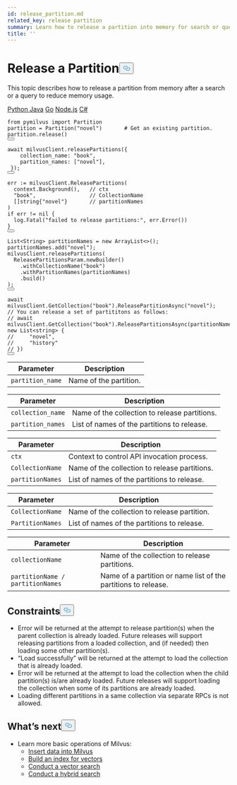 ```yaml
---
id: release_partition.md
related_key: release partition
summary: Learn how to release a partition into memory for search or query in Milvus.
title: ''
---
```

<h1 id="Release-a-Partition" class="common-anchor-header">Release a Partition<button data-href="#Release-a-Partition" class="anchor-icon" translate="no">
      <svg translate="no"
        aria-hidden="true"
        focusable="false"
        height="20"
        version="1.1"
        viewBox="0 0 16 16"
        width="16"
      >
        <path
          fill="#0092E4"
          fill-rule="evenodd"
          d="M4 9h1v1H4c-1.5 0-3-1.69-3-3.5S2.55 3 4 3h4c1.45 0 3 1.69 3 3.5 0 1.41-.91 2.72-2 3.25V8.59c.58-.45 1-1.27 1-2.09C10 5.22 8.98 4 8 4H4c-.98 0-2 1.22-2 2.5S3 9 4 9zm9-3h-1v1h1c1 0 2 1.22 2 2.5S13.98 12 13 12H9c-.98 0-2-1.22-2-2.5 0-.83.42-1.64 1-2.09V6.25c-1.09.53-2 1.84-2 3.25C6 11.31 7.55 13 9 13h4c1.45 0 3-1.69 3-3.5S14.5 6 13 6z"
        ></path>
      </svg>
    </button></h1><p>This topic describes how to release a partition from memory after a search or a query to reduce memory usage.</p>
<div class="multipleCode">
  <a href="#python">Python </a>
  <a href="#java">Java</a>
  <a href="#go">Go</a>
  <a href="#javascript">Node.js</a>
  <a href="#csharp">C#</a>
</div>
<pre><code translate="no" class="language-python"><span class="hljs-keyword">from</span> pymilvus <span class="hljs-keyword">import</span> Partition
partition = Partition(<span class="hljs-string">&quot;novel&quot;</span>)       <span class="hljs-comment"># Get an existing partition.</span>
partition.release()
<button class="copy-code-btn"></button></code></pre>
<pre><code translate="no" class="language-javascript"><span class="hljs-keyword">await</span> milvusClient.<span class="hljs-title function_">releasePartitions</span>({
    <span class="hljs-attr">collection_name</span>: <span class="hljs-string">&quot;book&quot;</span>,
    <span class="hljs-attr">partition_names</span>: [<span class="hljs-string">&quot;novel&quot;</span>],
 });
<button class="copy-code-btn"></button></code></pre>
<pre><code translate="no" class="language-go">err := milvusClient.ReleasePartitions(
  context.Background(),   <span class="hljs-comment">// ctx</span>
  <span class="hljs-string">&quot;book&quot;</span>,                 <span class="hljs-comment">// CollectionName</span>
  []<span class="hljs-type">string</span>{<span class="hljs-string">&quot;novel&quot;</span>}       <span class="hljs-comment">// partitionNames</span>
)
<span class="hljs-keyword">if</span> err != <span class="hljs-literal">nil</span> {
  log.Fatal(<span class="hljs-string">&quot;failed to release partitions:&quot;</span>, err.Error())
}
<button class="copy-code-btn"></button></code></pre>
<pre><code translate="no" class="language-java"><span class="hljs-title class_">List</span>&lt;<span class="hljs-title class_">String</span>&gt; partitionNames = <span class="hljs-keyword">new</span> <span class="hljs-title class_">ArrayList</span>&lt;&gt;();
partitionNames.<span class="hljs-title function_">add</span>(<span class="hljs-string">&quot;novel&quot;</span>);
milvusClient.<span class="hljs-title function_">releasePartitions</span>(
  <span class="hljs-title class_">ReleasePartitionsParam</span>.<span class="hljs-title function_">newBuilder</span>()
    .<span class="hljs-title function_">withCollectionName</span>(<span class="hljs-string">&quot;book&quot;</span>)
    .<span class="hljs-title function_">withPartitionNames</span>(partitionNames)
    .<span class="hljs-title function_">build</span>()
);
<button class="copy-code-btn"></button></code></pre>
<pre><code translate="no" class="language-csharp"><span class="hljs-keyword">await</span> milvusClient.<span class="hljs-title class_">GetCollection</span>(<span class="hljs-string">&quot;book&quot;</span>).<span class="hljs-title class_">ReleasePartitionAsync</span>(<span class="hljs-string">&quot;novel&quot;</span>);
<span class="hljs-comment">// You can release a set of partititons as follows:</span>
<span class="hljs-comment">// await milvusClient.GetCollection(&quot;book&quot;).ReleasePartitionsAsync(partitionNames: new List&lt;string&gt; {</span>
<span class="hljs-comment">//     &quot;novel&quot;,</span>
<span class="hljs-comment">//     &quot;history&quot;</span>
<span class="hljs-comment">// })</span>
<button class="copy-code-btn"></button></code></pre>
<table class="language-python">
    <thead>
    <tr>
        <th>Parameter</th>
        <th>Description</th>
    </tr>
    </thead>
    <tbody>
    <tr>
        <td><code translate="no">partition_name</code></td>
        <td>Name of the partition.</td>
    </tr>
    </tbody>
</table>
<table class="language-javascript">
    <thead>
    <tr>
        <th>Parameter</th>
        <th>Description</th>
    </tr>
    </thead>
    <tbody>
    <tr>
        <td><code translate="no">collection_name</code></td>
        <td>Name of the collection to release partitions.</td>
    </tr>
    <tr>
        <td><code translate="no">partition_names</code></td>
        <td>List of names of the partitions to release.</td>
    </tr>
    </tbody>
</table>
<table class="language-go">
    <thead>
        <tr>
            <th>Parameter</th>
            <th>Description</th>
        </tr>
    </thead>
    <tbody>
        <tr>
            <td><code translate="no">ctx</code></td>
            <td>Context to control API invocation process.</td>
        </tr>
        <tr>
            <td><code translate="no">CollectionName</code></td>
            <td>Name of the collection to release partitions.</td>
        </tr>
        <tr>
            <td><code translate="no">partitionNames</code></td>
            <td>List of names of the partitions to release.</td>
        </tr>
    </tbody>
</table>
<table class="language-java">
    <thead>
        <tr>
            <th>Parameter</th>
            <th>Description</th>
        </tr>
    </thead>
    <tbody>
        <tr>
            <td><code translate="no">CollectionName</code></td>
            <td>Name of the collection to release partition.</td>
        </tr>
        <tr>
            <td><code translate="no">PartitionNames</code></td>
            <td>List of names of the partitions to release.</td>
        </tr>
    </tbody>
</table>
<table class="language-csharp">
    <thead>
    <tr>
        <th>Parameter</th>
        <th>Description</th>
    </tr>
    </thead>
    <tbody>
    <tr>
        <td><code translate="no">collectionName</code></td>
        <td>Name of the collection to release partitions.</td>
    </tr>
    <tr>
        <td><code translate="no">partitionName / partitionNames</code></td>
        <td>Name of a partition or name list of the partitions to release.</td>
    </tr>
    </tbody>
</table>
<h2 id="Constraints" class="common-anchor-header">Constraints<button data-href="#Constraints" class="anchor-icon" translate="no">
      <svg translate="no"
        aria-hidden="true"
        focusable="false"
        height="20"
        version="1.1"
        viewBox="0 0 16 16"
        width="16"
      >
        <path
          fill="#0092E4"
          fill-rule="evenodd"
          d="M4 9h1v1H4c-1.5 0-3-1.69-3-3.5S2.55 3 4 3h4c1.45 0 3 1.69 3 3.5 0 1.41-.91 2.72-2 3.25V8.59c.58-.45 1-1.27 1-2.09C10 5.22 8.98 4 8 4H4c-.98 0-2 1.22-2 2.5S3 9 4 9zm9-3h-1v1h1c1 0 2 1.22 2 2.5S13.98 12 13 12H9c-.98 0-2-1.22-2-2.5 0-.83.42-1.64 1-2.09V6.25c-1.09.53-2 1.84-2 3.25C6 11.31 7.55 13 9 13h4c1.45 0 3-1.69 3-3.5S14.5 6 13 6z"
        ></path>
      </svg>
    </button></h2><ul>
<li>Error will be returned at the attempt to release partition(s) when the parent collection is already loaded. Future releases will support releasing partitions from a loaded collection, and (if needed) then loading some other partition(s).</li>
<li>“Load successfully” will be returned at the attempt to load the collection that is already loaded.</li>
<li>Error will be returned at the attempt to load the collection when the child partition(s) is/are already loaded. Future releases will support loading the collection when some of its partitions are already loaded.</li>
<li>Loading different partitions in a same collection via separate RPCs is not allowed.</li>
</ul>
<h2 id="Whats-next" class="common-anchor-header">What’s next<button data-href="#Whats-next" class="anchor-icon" translate="no">
      <svg translate="no"
        aria-hidden="true"
        focusable="false"
        height="20"
        version="1.1"
        viewBox="0 0 16 16"
        width="16"
      >
        <path
          fill="#0092E4"
          fill-rule="evenodd"
          d="M4 9h1v1H4c-1.5 0-3-1.69-3-3.5S2.55 3 4 3h4c1.45 0 3 1.69 3 3.5 0 1.41-.91 2.72-2 3.25V8.59c.58-.45 1-1.27 1-2.09C10 5.22 8.98 4 8 4H4c-.98 0-2 1.22-2 2.5S3 9 4 9zm9-3h-1v1h1c1 0 2 1.22 2 2.5S13.98 12 13 12H9c-.98 0-2-1.22-2-2.5 0-.83.42-1.64 1-2.09V6.25c-1.09.53-2 1.84-2 3.25C6 11.31 7.55 13 9 13h4c1.45 0 3-1.69 3-3.5S14.5 6 13 6z"
        ></path>
      </svg>
    </button></h2><ul>
<li>Learn more basic operations of Milvus:
<ul>
<li><a href="/docs/ko/insert_data.md">Insert data into Milvus</a></li>
<li><a href="/docs/ko/build_index.md">Build an index for vectors</a></li>
<li><a href="/docs/ko/search.md">Conduct a vector search</a></li>
<li><a href="/docs/ko/hybridsearch.md">Conduct a hybrid search</a></li>
</ul></li>
</ul>
